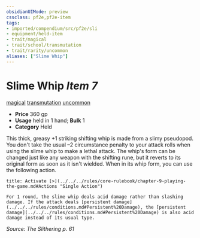 ```yaml
---
obsidianUIMode: preview
cssclass: pf2e,pf2e-item
tags:
- imported/compendium/src/pf2e/sli
- equipment/held-item
- trait/magical
- trait/school/transmutation
- trait/rarity/uncommon
aliases: ["Slime Whip"]
---
```

# Slime Whip *Item 7*  
[magical](magical.md)  [transmutation](transmutation.md)  [uncommon](uncommon.md)  

- **Price** 360 gp
- **Usage** held in 1 hand; **Bulk** 1
- **Category** Held

This thick, greasy +1 striking shifting whip is made from a slimy pseudopod. You don't take the usual –2 circumstance penalty to your attack rolls when using the slime whip to make a lethal attack. The whip's form can be changed just like any weapon with the shifting rune, but it reverts to its original form as soon as it isn't wielded. When in its whip form, you can use the following action.

```ad-embed-ability
title: Activate [>](../../../rules/core-rulebook/chapter-9-playing-the-game.md#Actions "Single Action")

For 1 round, the slime whip deals acid damage rather than slashing damage. If the attack deals [persistent damage](../../../rules/conditions.md#Persistent%20Damage), the [persistent damage](../../../rules/conditions.md#Persistent%20Damage) is also acid damage instead of its usual type.
```

*Source: The Slithering p. 61*

